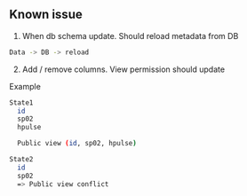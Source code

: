 ## Known issue

1. When db schema update. Should reload metadata from DB

```sh
Data -> DB -> reload
```

2. Add / remove columns. View permission should update

Example

```sh
State1
  id
  sp02
  hpulse

  Public view (id, sp02, hpulse)

State2
  id
  sp02
  => Public view conflict
```
